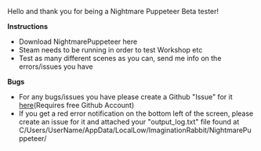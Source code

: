Hello and thank you for being a Nightmare Puppeteer Beta tester!

**Instructions**

* Download NightmarePuppeteer here
* Steam needs to be running in order to test Workshop etc
* Test as many different scenes as you can, send me info on the errors/issues you have

**Bugs**
* For any bugs/issues you have please create a Github "Issue" for it [here](https://github.com/mdotstrange/NightmarePuppeteerPublic/issues)(Requires free Github Account)
* If you get a red error notification on the bottom left of the screen, please create an issue for it and attached your "output_log.txt" file found at C/Users/UserName/AppData/LocalLow/ImaginationRabbit/NightmarePuppeteer/ 
